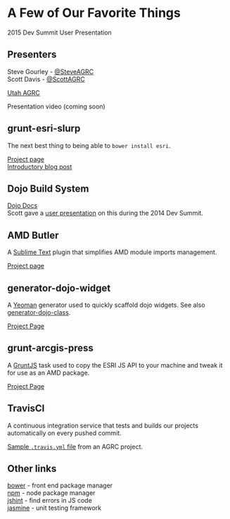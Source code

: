 A Few of Our Favorite Things
============================
2015 Dev Summit User Presentation

## Presenters
Steve Gourley - [@SteveAGRC](http://twitter.com/steveagrc)  
Scott Davis - [@ScottAGRC](http://twitter.com/scottagrc)

[Utah AGRC](http://gis.utah.gov)

Presentation video (coming soon)

## grunt-esri-slurp
The next best thing to being able to `bower install esri`.

[Project page](https://github.com/steveoh/grunt-esri-slurp)  
[Introductory blog post](http://gis.utah.gov/grunt-esri-slurp/)

## Dojo Build System

[Dojo Docs](http://dojotoolkit.org/reference-guide/build/)    
Scott gave a [user presentation](http://geospatialscott.blogspot.com/2014/03/demystifying-dojo-build-system-2014-dev.html) on this during the 2014 Dev Summit.

## AMD Butler
A [Sublime Text]() plugin that simplifies AMD module imports management.

[Project page](https://packagecontrol.io/packages/AMD%20Butler)

## generator-dojo-widget
A [Yeoman](http://yeoman.io/) generator used to quickly scaffold dojo widgets. See also [generator-dojo-class](https://github.com/steveoh/generator-dojo-class).

[Project Page](https://github.com/steveoh/generator-dojo-widget)

## grunt-arcgis-press
A [GruntJS](http://gruntjs.com/) task used to copy the ESRI JS API to your machine and tweak it for use as an AMD package.

[Project Page](https://github.com/agrc/grunt-arcgis-press)

## TravisCI
A continuous integration service that tests and builds our projects automatically on every pushed commit.

[Sample `.travis.yml` file](https://github.com/agrc/AGRCJavaScriptProjectBoilerPlate/blob/master/.travis.yml) from an AGRC project.

## Other links
[bower](http://bower.io/) - front end package manager  
[npm](https://www.npmjs.com/) - node package manager  
[jshint](http://jshint.com/) - find errors in JS code  
[jasmine](http://jasmine.github.io/) - unit testing framework  